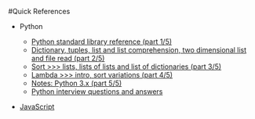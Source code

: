 #Quick References


* Python  
  * [Python standard library reference (part 1/5)](https://github.com/harishvc/challenges/blob/master/python-intro.py)  
  * [Dictionary, tuples, list and list comprehension, two dimensional list and file read (part 2/5)](https://github.com/harishvc/challenges/blob/master/python-intro2.py)  
  * [Sort >>> lists, lists of lists and list of dictionaries (part 3/5)](https://github.com/harishvc/challenges/blob/master/python-intro3.py)  
  * [Lambda >>> intro, sort variations (part 4/5)](https://github.com/harishvc/challenges/blob/master/lambda.py)  
  * [Notes: Python 3.x (part 5/5)](https://github.com/harishvc/challenges/blob/master/python-intro4.py)  
  * [Python interview questions and answers](http://www.ilian.io/python-interview-question-and-answers/)  

* [JavaScript](https://github.com/harishvc/quick-references/tree/master/javascript)  
